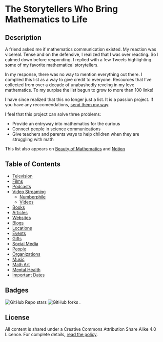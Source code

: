 # The Storytellers Who Bring Mathematics to Life

## Description

A friend asked me if mathematics communication existed. My reaction was vicereal. Tense and on the defensive, I realized that I was over reacting. So I calmed down before responding. I replied with a few Tweets highlighting some of my favorite mathematical storytellers.

In my response, there was no way to mention everything out there. I complied this list as a way to give credit to everyone. Resources that I've collected from over a decade of unabashedly revelng in my love mathematics. To my surpise the list begun to grow to more than 100 links!

I have since realized that this no longer just a list. It is a passion project. If you have any reccomendations, [send them my way](mailto:hello+git@susansilver.net).

I feel that this project can solve three problems:
- Provide an entryway into mathematics for the curious
- Connect people in science communications
- Give teachers and parents ways to help children when they are struggling with math

This list also appears on [Beauty of Mathematics](Beautyofmathematics.com/math-communication) and [Notion](mathcommunications.com)

## Table of Contents
- [Television](/Television/)
- [Films](/Films/)
- [Podcasts](/Podcasts/)
- [Video Streaming](/Video%20Streaming/)
    - [Numberphile](/Video%20SStreaming/Numberphile/)
    - [Videos](/Video%20SStreaming/Videos/)
- [Books](/Books/)
- [Articles](/Articles/)
- [Websites](/Websites/)
- [Blogs](/Blogs/)
- [Locations](/Locations/)
- [Events](/Events/)
- [Gifts](/Gifts/)
- [Social Media](/Social%20Media/)
- [People](/People/)
- [Organizations](/Organizations/)
- [Music](/Music/)
- [Math Art](/Math%20Art/)
- [Mental Health](/Mental%20Health/)
- [Important Dates](/Important%20Dates/)

## Badges

![GitHub Repo stars](https://img.shields.io/github/stars/susansilver/math-communications?style=social)
![GitHub forks](https://img.shields.io/github/forks/susansilver/math-communications?style=social)
.

## License

All content is shared under a Creative Commons Attribution Share Alike 4.0 Licence. For complete details, [read the policy](/LICENSE.md). 
